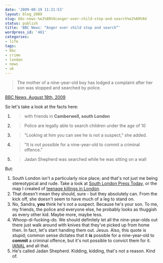 ```yaml
---
date: '2009-08-19 11:31:53'
layout: blog_2009
slug: bbc-news-%e2%80%9canger-over-child-stop-and-search%e2%80%9d
status: publish
title: 'BBC News: “Anger over child stop and search”'
wordpress_id: '481'
categories:
- life
tags:
- bbc
- crime
- london
- news
- uk
---
```


> The mother of a nine-year-old boy has lodged a complaint after her son
> was stopped and searched by police.

[BBC News, August 18th, 2009](http://news.bbc.co.uk/2/hi/uk_news/england/london/8206546.stm)

So let's take a look at the facts here:
	
1. > with friends in **Camberwell, south London**
2. > Police are legally able to search children under the age of 10
3. > "Looking at him you can see he is not a suspect," she added.
4. > "It is not possible for a nine-year-old to commit a criminal offence."
5. > Jadan Shepherd was searched while he was sitting on a wall

But:

1. South London isn't a particularly nice place; and that's not just me being stereotypical and rude. Take a look at [South London Press Today](http://www.southlondon-today.co.uk), or the map I created of [teenage killings in London](http://alex.mullr.net/blog/2008/09/teenage-killings-in-london/).
2. That doesn't mean they should, sure - but they absolutely can. From the kick off, she doesn't seem to have much of a leg to stand on.
3. No, Sandra, **you** think he's not a suspect. Because he's your son. To me, my friends, the police and everyone else, he probably looks as thuggish as every other kid. Maybe more, maybe less.
4. Whoop-di-fucking-do. We should definitely let all the nine-year-olds out there just walk around with knives that they've picked up from home then. In fact, let's start handing them out. Jesus. Also, this quote is stupid; common sense dictates that it **is** possible for a nine-year-old to **commit** a criminal offence, but it's not possible to convict them for it. [IANAL](http://www.google.com/search?q=IANAL) and all that.
5. He's called Jadan Shepherd. Kidding, kidding, that's not a reason. Kind of.

	

